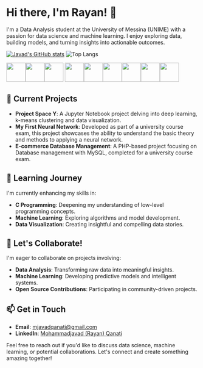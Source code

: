 # Hi there, I'm Rayan! 👋

I'm a Data Analysis student at the University of Messina (UNIME) with a passion for data science and machine learning. I enjoy exploring data, building models, and turning insights into actionable outcomes.

[![Javad's GitHub stats](https://github-readme-stats.vercel.app/api?username=javadqanati&theme=radical&width=400&height=100)](https://github.com/javadqanati/github-readme-stats)
![Top Langs](https://github-readme-stats.vercel.app/api/top-langs/?username=javadqanati&layout=compact&theme=radical)


<img src="https://cdn.jsdelivr.net/npm/devicon@latest/icons/python/python-original.svg" width="50" height="50"><img src="https://cdn.jsdelivr.net/npm/devicon@latest/icons/c/c-original.svg" width="50" height="50"><img src="https://cdn.jsdelivr.net/npm/devicon@latest/icons/jupyter/jupyter-original.svg" width="50" height="50">
<img src="https://cdn.jsdelivr.net/npm/devicon@latest/icons/php/php-original.svg" width="50" height="50"><img src="https://cdn.jsdelivr.net/npm/devicon@latest/icons/css3/css3-original.svg" width="50" height="50"><img src="https://cdn.jsdelivr.net/npm/devicon@latest/icons/tensorflow/tensorflow-original.svg" width="50" height="50"><img src="https://cdn.jsdelivr.net/npm/devicon@latest/icons/mysql/mysql-original.svg" width="50" height="50"><img src="https://cdn.jsdelivr.net/npm/devicon@latest/icons/pandas/pandas-original.svg" width="50" height="50"><img src="https://cdn.jsdelivr.net/npm/devicon@latest/icons/java/java-original.svg" width="50" height="50">

## 🔭 Current Projects

- **Project Space Y**: A Jupyter Notebook project delving into deep learning, k-means clustering and data visualization.
- **My First Neural Network**: Developed as part of a university course exam, this project showcases the ability to understand the basic theory and methods to applying a neural network.
- **E-commerce Database Management**: A PHP-based project focusing on Database management with MySQL, completed for a university course exam.

## 🌱 Learning Journey

I'm currently enhancing my skills in:

- **C Programming**: Deepening my understanding of low-level programming concepts.
- **Machine Learning**: Exploring algorithms and model development.
- **Data Visualization**: Creating insightful and compelling data stories.

## 💬 Let's Collaborate!

I'm eager to collaborate on projects involving:

- **Data Analysis**: Transforming raw data into meaningful insights.
- **Machine Learning**: Developing predictive models and intelligent systems.
- **Open Source Contributions**: Participating in community-driven projects.

## 📫 Get in Touch

- **Email**: [mjavadqanati@gmail.com](mailto:mjavadqanati@gmail.com)
- **LinkedIn**: [Mohammadjavad (Rayan) Qanati](https://www.linkedin.com/in/mohammadjavad-qanati-2313231a1/)

Feel free to reach out if you'd like to discuss data science, machine learning, or potential collaborations. Let's connect and create something amazing together!

